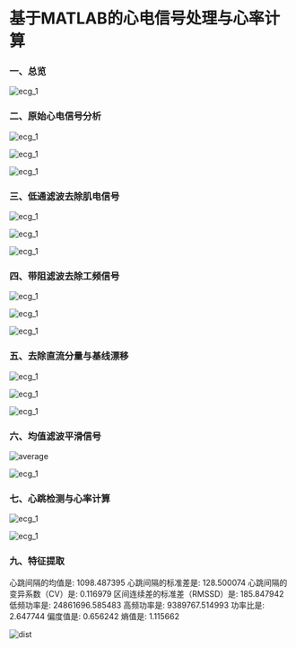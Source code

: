 # 基于MATLAB的心电信号处理与心率计算

### 一、总览

![ecg_1](./README.assets/all.png)

### 二、原始心电信号分析



![ecg_1](./README.assets/origin-ecg.png)

![ecg_1](./README.assets/origin-ecg1.png)

![ecg_1](./README.assets/ecg_7.png)

### 三、低通滤波去除肌电信号

![ecg_1](./README.assets/ecg_10.png)

![ecg_1](./README.assets/ecg_9.png)

![ecg_1](./README.assets/ecg_8.png)

### 四、带阻滤波去除工频信号

![ecg_1](./README.assets/ecg_6.png)

![ecg_1](./README.assets/ecg_5.png)

![ecg_1](./README.assets/ecg_4.png)

### 五、去除直流分量与基线漂移

![ecg_1](./README.assets/ecg_3.png)

![ecg_1](./README.assets/ecg_2.png)

![ecg_1](./README.assets/ecg_1.png)

### 六、均值滤波平滑信号

![average](./README.assets/average.png)





![ecg_1](./README.assets/average-fre.png)

### 七、心跳检测与心率计算



![ecg_1](./README.assets/peak.png)

![ecg_1](./README.assets/locpeak.png)



### 九、特征提取

心跳间隔的均值是: 1098.487395
心跳间隔的标准差是: 128.500074
心跳间隔的变异系数（CV）是: 0.116979
区间连续差的标准差（RMSSD）是: 185.847942
低频功率是: 24861696.585483
高频功率是: 9389767.514993
功率比是: 2.647744
偏度值是: 0.656242
熵值是: 1.115662

![dist](./README.assets/dist.png)

